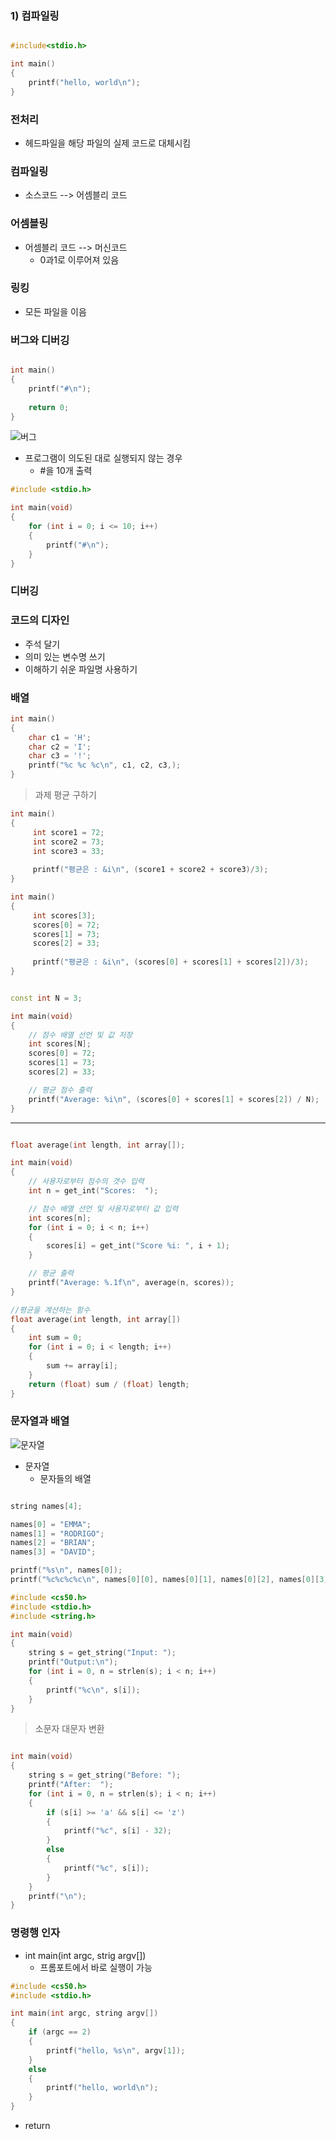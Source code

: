 ### 1) 컴파일링

```cpp

#include<stdio.h>

int main()
{
	printf("hello, world\n");
}
```
 
 ### 전처리
 
 - 헤드파일을 해당 파일의 실제 코드로 대체시킴
 
 ### 컴파일링
 
 - 소스코드 --> 어셈블리 코드
 
 ### 어셈블링
 
 - 어셈블리 코드 --> 머신코드
	- 0과1로 이루어져 있음
	
### 링킹
- 모든 파일을 이음

### 버그와 디버깅
```cpp

int main()
{
	printf("#\n");
	
	return 0;
}
```

![버그](./img/buggy.png)

- 프로그램이 의도된 대로 실행되지 않는 경우
	- #을 10개 출력
```cpp
#include <stdio.h>

int main(void)
{
    for (int i = 0; i <= 10; i++)
    {
        printf("#\n");
    }
}
```
### 디버깅

### 코드의 디자인
- 주석 달기
- 의미 있는 변수명 쓰기
- 이해하기 쉬운 파일명 사용하기

### 배열

```cpp
int main()
{
	char c1 = 'H';
	char c2 = 'I';
	char c3 = '!';
	printf("%c %c %c\n", c1, c2, c3,); 
}
```

> 과제 평균 구하기

```cpp
int main()
{
	 int score1 = 72;
	 int score2 = 73;
	 int score3 = 33;
	 
	 printf("평균은 : &i\n", (score1 + score2 + score3)/3);
}
```


```cpp
int main()
{
	 int scores[3];
	 scores[0] = 72;
	 scores[1] = 73;
	 scores[2] = 33;
	 
	 printf("평균은 : &i\n", (scores[0] + scores[1] + scores[2])/3);
}
```

```cpp

const int N = 3;

int main(void)
{
    // 점수 배열 선언 및 값 저장
    int scores[N];
    scores[0] = 72;
    scores[1] = 73;
    scores[2] = 33;

    // 평균 점수 출력
    printf("Average: %i\n", (scores[0] + scores[1] + scores[2]) / N);
}
```
----------------------
```cpp

float average(int length, int array[]);

int main(void)
{
    // 사용자로부터 점수의 갯수 입력
    int n = get_int("Scores:  ");

    // 점수 배열 선언 및 사용자로부터 값 입력
    int scores[n];
    for (int i = 0; i < n; i++)
    {
        scores[i] = get_int("Score %i: ", i + 1);
    }

    // 평균 출력
    printf("Average: %.1f\n", average(n, scores));
}

//평균을 계산하는 함수
float average(int length, int array[])
{
    int sum = 0;
    for (int i = 0; i < length; i++)
    {
        sum += array[i];
    }
    return (float) sum / (float) length;
}
```

### 문자열과 배열

![문자열](./img/string.png)

- 문자열
	- 문자들의 배열

```cpp

string names[4];

names[0] = "EMMA";
names[1] = "RODRIGO";
names[2] = "BRIAN";
names[3] = "DAVID";

printf("%s\n", names[0]);
printf("%c%c%c%c\n", names[0][0], names[0][1], names[0][2], names[0][3]);
```
```cpp
#include <cs50.h>
#include <stdio.h>
#include <string.h>

int main(void)
{
    string s = get_string("Input: ");
    printf("Output:\n");
    for (int i = 0, n = strlen(s); i < n; i++)
    {
        printf("%c\n", s[i]);
    }
}
```
> 소문자 대문자 변환
```cpp

int main(void)
{
    string s = get_string("Before: ");
    printf("After:  ");
    for (int i = 0, n = strlen(s); i < n; i++)
    {
        if (s[i] >= 'a' && s[i] <= 'z')
        {
            printf("%c", s[i] - 32);
        }
        else
        {
            printf("%c", s[i]);
        }
    }
    printf("\n");
}
```

### 명령행 인자

- int main(int argc, strig argv[])
	- 프롬포트에서 바로 실행이 가능
	
```cpp
#include <cs50.h>
#include <stdio.h>

int main(int argc, string argv[])
{
    if (argc == 2)
    {
        printf("hello, %s\n", argv[1]);
    }
    else
    {
        printf("hello, world\n");
    }
}
```
- return


